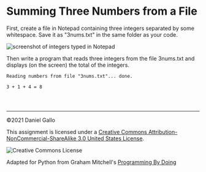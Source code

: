 # Summing Three Numbers from a File


First, create a file in Notepad containing three integers separated
by some whitespace. Save it as "3nums.txt" in the same folder
as your code.



![screenshot of integers typed in Notepad](examples/3nums.png)

Then write a program that reads three integers from the file
3nums.txt and displays (on the screen) the total of the
integers.



```
Reading numbers from file "3nums.txt"... done.

3 + 1 + 4 = 8

```


```



```



---


©2021 Daniel Gallo


This assignment is licensed under a
[Creative Commons Attribution-NonCommercial-ShareAlike 3.0 United States License](https://creativecommons.org/licenses/by-nc-sa/3.0/us/deed.en_US).  

![Creative Commons License](images/by-nc-sa.png)





Adapted for Python from Graham Mitchell's [Programming By Doing](https://programmingbydoing.com/)